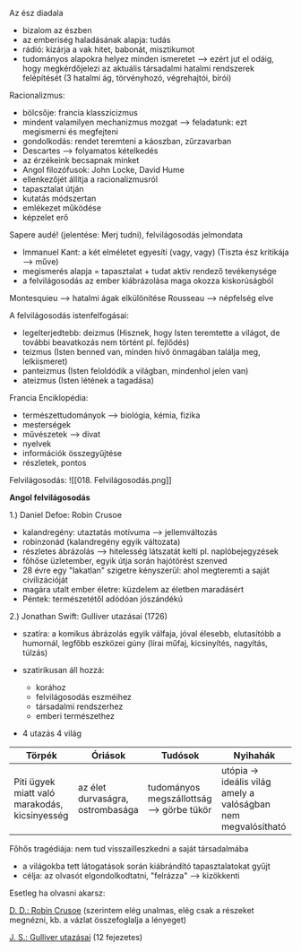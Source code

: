 Az ész diadala

- bizalom az észben
- az emberiség haladásának alapja: tudás
- rádió: kizárja a vak hitet, babonát, misztikumot
- tudományos alapokra helyez minden ismeretet --> ezért jut el odáig, hogy megkérdőjelezi az aktuális társadalmi hatalmi rendszerek felépítését (3 hatalmi ág, törvényhozó, végrehajtói, bírói)

Racionalizmus: 
- bölcsője: francia klasszicizmus
- mindent valamilyen mechanizmus mozgat --> feladatunk: ezt megismerni és megfejteni
- gondolkodás: rendet teremteni a káoszban, zűrzavarban
- Descartes --> folyamatos kételkedés
- az érzékeink becsapnak minket
- Angol filozófusok: John Locke, David Hume
- ellenkezőjét állítja a racionalizmusról
- tapasztalat útján
- kutatás módszertan
- emlékezet működése
- képzelet erő

Sapere audé! (jelentése: Merj tudni), felvilágosodás jelmondata

- Immanuel Kant: a két elméletet egyesíti (vagy, vagy) (Tiszta ész kritikája --> műve)
- megismerés alapja = tapasztalat + tudat aktív rendező tevékenysége
- a felvilágosodás az ember kiábrázolása maga okozza kiskorúságból

Montesquieu --> hatalmi ágak elkülönítése
Rousseau --> népfelség elve

A felvilágosodás istenfelfogásai:

- legelterjedtebb: deizmus (Hisznek, hogy Isten teremtette a világot, de további beavatkozás nem történt pl. fejlődés)
- teizmus (Isten benned van, minden hívő önmagában találja meg, lelkiismeret)
- panteizmus (Isten feloldódik a világban, mindenhol jelen van)
- ateizmus (Isten létének a tagadása)

Francia Enciklopédia: 
- természettudományok --> biológia, kémia, fizika
- mesterségek
- művészetek --> divat
- nyelvek
- információk összegyűjtése
- részletek, pontos

Felvilágosodás:
![[018. Felvilágosodás.png]]


**Angol felvilágosodás**

1.) Daniel Defoe: Robin Crusoe
- kalandregény: utaztatás motívuma --> jellemváltozás
- robinzonád (kalandregény egyik változata)
- részletes ábrázolás --> hitelesség látszatát kelti pl. naplóbejegyzések
- főhőse üzletember, egyik útja során hajótörést szenved
- 28 évre egy "lakatlan" szigetre kényszerül: ahol megteremti a saját civilizációját
- magára utalt ember életre: küzdelem az életben maradásért
- Péntek: természetétől adódóan jószándékú

2.) Jonathan Swift: Gulliver utazásai (1726)
- szatíra: a komikus ábrázolás egyik válfaja, jóval élesebb, elutasítóbb a humornál, legfőbb eszközei gúny (lírai műfaj, kicsinyítés, nagyítás, túlzás)
- szatirikusan áll hozzá: 
	- korához
	- felvilágosodás eszméihez
	- társadalmi rendszerhez
	- emberi természethez

- 4 utazás 4 világ

| Törpék                                        | Óriások                          | Tudósok                                   | Nyihahák                                                      |
| --------------------------------------------- | -------------------------------- | ----------------------------------------- | ------------------------------------------------------------- |
| Piti ügyek miatt való marakodás, kicsinyesség | az élet durvaságra, ostrombasága | tudományos megszállottság --> görbe tükör | utópia -> ideális világ amely a valóságban nem megvalósítható |

Főhős tragédiája: nem tud visszailleszkedni a saját társadalmába
- a világokba tett látogatások során kiábrándító tapasztalatokat gyűjt
- célja: az olvasót elgondolkodtatni, "felrázza" --> kizökkenti

Esetleg ha olvasni akarsz:

[D. D.: Robin Crusoe](https://mek.oszk.hu/10300/10389/10389.htm) (szerintem elég unalmas, elég csak a részeket megnézni, kb. a vázlat összefoglalja a lényeget)

[J. S.: Gulliver utazásai]( https://mek.oszk.hu/08300/08351/08351.htm) (12 fejezetes)

